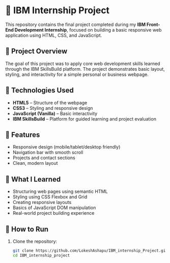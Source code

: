 # 💼 IBM Internship Project


This repository contains the final project completed during my **IBM Front-End Development Internship**, focused on building a basic responsive web application using HTML, CSS, and JavaScript.

## 📌 Project Overview


The goal of this project was to apply core web development skills learned through the IBM SkillsBuild platform. The project demonstrates basic layout, styling, and interactivity for a simple personal or business webpage.

## 🚀 Technologies Used


- **HTML5** – Structure of the webpage  
- **CSS3** – Styling and responsive design  
- **JavaScript (Vanilla)** – Basic interactivity  
- **IBM SkillsBuild** – Platform for guided learning and project evaluation

## 🎯 Features

- Responsive design (mobile/tablet/desktop friendly)  
- Navigation bar with smooth scroll  
- Projects and contact sections  
- Clean, modern layout

## 🧠 What I Learned

- Structuring web pages using semantic HTML  
- Styling using CSS Flexbox and Grid  
- Creating responsive layouts  
- Basics of JavaScript DOM manipulation  
- Real-world project building experience

## 📂 How to Run

1. Clone the repository:
   ```bash
   git clone https://github.com/LokeshAshapu/IBM_internship_Project.git
   cd IBM_internship_project
